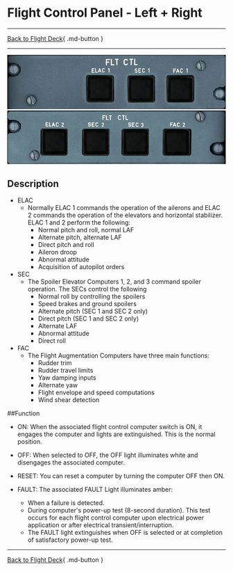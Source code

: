 # Flight Control Panel - Left + Right

---

[Back to Flight Deck](../index.md){ .md-button }

---

![Flight Control Panel - Left](../../../assets/a32nx-briefing/overhead-panel/Flight-Computers-1.jpg "Flight Control Panel - Left")
![Flight Control Panel - Right](../../../assets/a32nx-briefing/overhead-panel/Flight-Computers-2.jpg "Flight Control Panel - Right")

## Description

- ELAC
    - Normally ELAC 1 commands the operation of the ailerons and ELAC 2 commands the operation of the elevators and horizontal stabilizer. ELAC 1 and 2 perform the following:
        - Normal pitch and roll, normal LAF
        - Alternate pitch, alternate LAF
        - Direct pitch and roll
        - Aileron droop
        - Abnormal attitude
        - Acquisition of autopilot orders
- SEC
    - The Spoiler Elevator Computers 1, 2, and 3 command spoiler operation. The SECs control the following
        - Normal roll by controlling the spoilers
        - Speed brakes and ground spoilers
        - Alternate pitch (SEC 1 and SEC 2 only)
        - Direct pitch (SEC 1 and SEC 2 only)
        - Alternate LAF
        - Abnormal attitude
        - Direct roll
- FAC
    - The Flight Augmentation Computers have three main functions:
        - Rudder trim
        - Rudder travel limits
        - Yaw damping inputs
        - Alternate yaw
        - Flight envelope and speed computations
        - Wind shear detection

##Function

- ON: When the associated flight control computer switch is ON, it engages the computer and lights are extinguished. This is the normal position.

- OFF: When selected to OFF, the OFF light illuminates white and disengages the associated computer.

- RESET: You can reset a computer by turning the computer OFF then ON.

- FAULT: The associated FAULT Light illuminates amber:
    - When a failure is detected.
    - During computer's power-up test (8-second duration). This test occurs for each flight control computer upon electrical power application or after electrical transient/interruption.
    - The FAULT light extinguishes when OFF is selected or at completion of satisfactory power-up test.

---

[Back to Flight Deck](../index.md){ .md-button }
